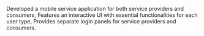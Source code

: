 Developed a mobile service application for both service providers and consumers,
Features an interactive UI with essential functionalities for each user type,
Provides separate login panels for service providers and consumers.
